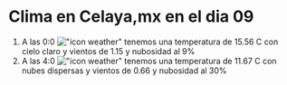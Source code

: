 # Clima en Celaya,mx en el dia 09

1. A las 0:0 !["icon weather"](http://openweathermap.org/img/w/01n.png) tenemos una temperatura de 15.56 C con cielo claro y  vientos de 1.15 y nubosidad al 9%
1. A las 4:0 !["icon weather"](http://openweathermap.org/img/w/03n.png) tenemos una temperatura de 11.67 C con nubes dispersas y  vientos de 0.66 y nubosidad al 30%
